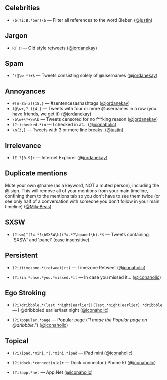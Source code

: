 Celebrities
-----------
* `\b(?i:B.*ber)\b` — Filter all references to the word Bieber. ([@justin](http://twitter.com/justin))

Jargon
------
* `RT @` — Old style retweets ([@jordanekay](http://twitter.com/jordanekay))

Spam
----
* `^(@\w *)+$` — Tweets consisting solely of @usernames ([@jordanekay](http://twitter.com/jordanekay))

Annoyances
----------
* `#[A-Za-z]{15,}` — #sentencesashashtags ([@jordanekay](http://twitter.com/jordanekay))
* `(@\w+,? ){4,}` — Tweets with four or more @usernames in a row (you have friends, we get it) ([@jordanekay](http://twitter.com/jordanekay))
* `\b\w+\*+\w\b` — Tweets censored for no f**king reason ([@jordanekay](http://twitter.com/jordanekay))
* `(?i)checked.*in` — I checked in at... ([@iconaholic](http://twitter.com/iconaholic)) 
* `\n{3,}` — Tweets with 3 or more line breaks. ([@justin](http://twitter.com/justin))

Irrelevance
-----------
* `IE ?[0-9]+` — Internet Explorer ([@jordanekay](http://twitter.com/jordanekay))

Duplicate mentions
-----------
Mute your own @name (as a keyword, NOT a muted person), including the @ sign. This will remove all of your mentions from your main timeline, confining them to the mentions tab so you don't have to see them twice (or see only half of a conversation with someone you don't follow in your main timeline) ([@MikeBeas](http://twitter.com/MikeBeas))

SXSW
-----------
* `(?ism)^(?=.*?\bSXSW\b)(?=.*?\bpanel\b).*$` — Tweets containing 'SXSW' and 'panel' (case insensitive)

Persistent
-----------
* `(?i)timezone.*(retweet|rt)` — Timezone Retweet ([@iconaholic](http://twitter.com/iconaholic))

* `(?i)in.*case.*you.*missed.*it` — In case you missed it… ([@iconaholic](http://twitter.com/iconaholic))

Ego Stroking
-----------
* `(?i)dribbble.*(last.*night|earlier)|(last.*night|earlier).*dribbble` — I @dribbbled earlier/last night ([@iconaholic](http://twitter.com/iconaholic))

* `(?i)popular.*page` — Popular page (*"I made the Popular page on @dribbble."*) ([@iconaholic](http://twitter.com/iconaholic))

Topical
-----------
* `(?i)ipad.*mini.*|.*mini.*ipad` — iPad mini  ([@iconaholic](http://twitter.com/iconaholic))

* `(?i)dock.*connect(o|e)r` — Dock connector (iPhone 5)  ([@iconaholic](http://twitter.com/iconaholic))

* `(?i)app.*net` — App.Net  ([@iconaholic](http://twitter.com/iconaholic))